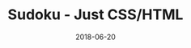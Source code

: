 ---
title: 'Sudoku - Just CSS/HTML'
description: 'Complete a sudoku puzzle without Javascript or server-side interaction.'
gametype: 'easy'
gameid: 11
date: 2018-06-20
tags: []
draft: false
type: 'games'
num19: [{'idx':1,'arr1':[1,2,3,4,5,6,7,8,9],'arr2':[1,2,3,4,5,6,7,8,9]},{'idx':2,'arr1':[1,2,3,4,5,6,7,8,9],'arr2':[1,2,3,4,5,6,7,8,9]},{'idx':3,'arr1':[1,2,3,4,5,6,7,8,9],'arr2':[1,2,3,4,5,6,7,8,9]},{'idx':4,'arr1':[1,2,3,4,5,6,7,8,9],'arr2':[1,2,3,4,5,6,7,8,9]},{'idx':5,'arr1':[1,2,3,4,5,6,7,8,9],'arr2':[1,2,3,4,5,6,7,8,9]},{'idx':6,'arr1':[1,2,3,4,5,6,7,8,9],'arr2':[1,2,3,4,5,6,7,8,9]},{'idx':7,'arr1':[1,2,3,4,5,6,7,8,9],'arr2':[1,2,3,4,5,6,7,8,9]},{'idx':8,'arr1':[1,2,3,4,5,6,7,8,9],'arr2':[1,2,3,4,5,6,7,8,9]},{'idx':9,'arr1':[1,2,3,4,5,6,7,8,9],'arr2':[1,2,3,4,5,6,7,8,9]}]
puzzle: [[0, 0, 0, 0, 0, 7, 0, 0, 3], [0, 1, 0, 0, 0, 3, 6, 0, 8], [4, 3, 0, 2, 0, 9, 1, 0, 0], [0, 6, 0, 0, 4, 0, 8, 0, 0], [0, 0, 0, 0, 0, 0, 0, 0, 0], [0, 0, 1, 0, 9, 0, 0, 6, 0], [0, 0, 6, 7, 0, 4, 0, 5, 9], [2, 0, 9, 8, 0, 0, 0, 4, 0], [1, 0, 0, 9, 0, 0, 0, 0, 0]]
layout: 'sudokucssstatic'
---